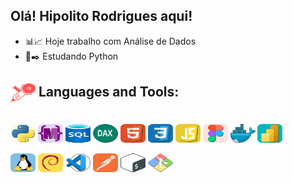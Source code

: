 ## Olá! **Hipolito Rodrigues** aqui!

- 📊📈 Hoje trabalho com Análise de Dados
- 📜✒️ Estudando Python

## <img align="center" alt="hr-bi" height="30" width="40" src="https://github.com/hipolitorodrigues/hipolitorodrigues/blob/0dac396ca8b714a5b5dc52ab9704281c77fe7253/images/img-tool.svg"> **Languages and Tools:**

<div style="display: inline_block"><br>
  <img align="center" alt="hr-Python" height="30" width="40" src="https://github.com/hipolitorodrigues/hipolitorodrigues/blob/114143df68ba7fa915fd688222147da430c23f8c/images/img-python.svg">
  <img align="center" alt="hr-M" height="30" width="40" src="https://github.com/hipolitorodrigues/hipolitorodrigues/blob/114143df68ba7fa915fd688222147da430c23f8c/images/img-m.svg">
  <img align="center" alt="hr-bi" height="30" width="40" src="https://github.com/hipolitorodrigues/hipolitorodrigues/blob/93965245749fed2b836194cbed99c7abb843858e/images/img-sql-v2.svg">
  <img align="center" alt="hr-bi" height="30" width="40" src="https://github.com/hipolitorodrigues/hipolitorodrigues/blob/93965245749fed2b836194cbed99c7abb843858e/images/img-dax-v2.svg">
  <img align="center" alt="hr-HTML" height="30" width="40" src="https://github.com/hipolitorodrigues/hipolitorodrigues/blob/114143df68ba7fa915fd688222147da430c23f8c/images/img-html5.svg">
  <img align="center" alt="hr-CSS" height="30" width="40" src="https://github.com/hipolitorodrigues/hipolitorodrigues/blob/114143df68ba7fa915fd688222147da430c23f8c/images/img-css3.svg">
  <img align="center" alt="hr-JS" height="30" width="40" src="https://github.com/hipolitorodrigues/hipolitorodrigues/blob/bbd53020cc1f577735124e3d46af1c9f0226bfcd/images/img-js.svg">
  <img align="center" alt="hr-Figma" height="30" width="40" src="https://github.com/hipolitorodrigues/hipolitorodrigues/blob/114143df68ba7fa915fd688222147da430c23f8c/images/img-figma.svg">
  <img align="center" alt="hr-bi" height="30" width="40" src="https://github.com/hipolitorodrigues/hipolitorodrigues/blob/93965245749fed2b836194cbed99c7abb843858e/images/img-docker-v2.svg">
  <img align="center" alt="hr-bi" height="30" width="40" src="https://github.com/hipolitorodrigues/hipolitorodrigues/blob/2e55fca965f8cfd03ee40b456086c20c223e1ae1/images/img-bi.svg">
  <br><br>
  <img align="center" alt="hr-bi" height="30" width="40" src="https://github.com/hipolitorodrigues/hipolitorodrigues/blob/77e8c6b7b3ea5bbd5fb1a5c6943e2335fe193e00/images/img-linux.svg">
  <img align="center" alt="hr-bi" height="30" width="40" src="https://github.com/hipolitorodrigues/hipolitorodrigues/blob/77e8c6b7b3ea5bbd5fb1a5c6943e2335fe193e00/images/img-debian.svg">
  <img align="center" alt="hr-bi" height="30" width="40" src="https://github.com/hipolitorodrigues/hipolitorodrigues/blob/a1cbdedb51dc4304927adea9065154c3e9517855/images/img-vscode-v2.svg">
  <img align="center" alt="hr-bi" height="30" width="40" src="https://github.com/hipolitorodrigues/hipolitorodrigues/blob/77e8c6b7b3ea5bbd5fb1a5c6943e2335fe193e00/images/img-postman.svg">
  <img align="center" alt="hr-bi" height="30" width="40" src="https://github.com/hipolitorodrigues/hipolitorodrigues/blob/e49aee198408f13bf10b30459996728039c77019/images/img-bash.svg">
  <img align="center" alt="hr-bi" height="30" width="40" src="https://github.com/hipolitorodrigues/hipolitorodrigues/blob/e49aee198408f13bf10b30459996728039c77019/images/img-git_bash.svg">
</div>

